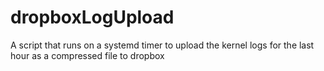 # dropboxLogUpload
A script that runs on a systemd timer to upload the kernel logs for the last hour as a compressed file to dropbox
